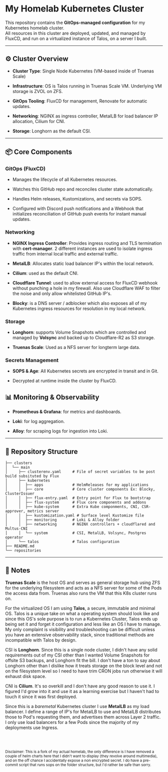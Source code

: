 # My Homelab Kubernetes Cluster

This repository contains the **GitOps-managed configuration** for my Kubernetes homelab cluster.  
All resources in this cluster are deployed, updated, and managed by FluxCD, and run on a virtualized instance of Talos, on a server I built.

---

## ⚙️ Cluster Overview

- **Cluster Type**: Single Node Kubernetes (VM-based inside of Truenas Scale)

- **Infrastructure**: OS is Talos running in Truenas Scale VM. Underlying VM storage is ZVOL on ZFS. 

- **GitOps Tooling**: FluxCD for management, Renovate for automatic updates.

- **Networking**: NGINX as ingress controller, MetalLB for load balancer IP allocation, Cilium for CNI.

- **Storage**: Longhorn as the default CSI.


---

## 📦 Core Components

### GitOps (FluxCD)

- Manages the lifecycle of all Kubernetes resources.

- Watches this GitHub repo and reconciles cluster state automatically.

- Handles Helm releases, Kustomizations, and secrets via SOPS.

- Configured with Discord push notifications and a Webhook that initializes reconciliation of GitHub push events for instant manual updates.


### Networking

- **NGINX Ingress Controller**: Provides ingress routing and TLS termination with **cert-manager**. 2 different instances are used to isolate ingress traffic from internal local traffic and external traffic.

- **MetalLB**: Allocates static load balancer IP's within the local network.

- **Cilium**: used as the default CNI.

- **Cloudflare Tunnel**: used to allow external access for FluxCD webhook without punching a hole in my firewall. Also use Cloudflare WAF to filter the noise and only allow whitelisted GitHub IP's.

- **Blocky**: is a DNS server / adblocker which also exposes all of my Kubernetes ingress resources for resolution in my local network. 

### Storage

- **Longhorn**: supports Volume Snapshots which are controlled and managed by **Volsync** and backed up to Cloudflare-R2 as S3 storage. 

- **Truenas Scale**: Used as a NFS server for longterm large data.


### Secrets Management

- **SOPS & Age**: All Kubernetes secrets are encrypted in transit and in Git.

- Decrypted at runtime inside the cluster by FluxCD.

## 📊 Monitoring & Observability 

- **Prometheus & Grafana**: for metrics and dashboards.

- **Loki**: for log aggregation.

- **Alloy**: for scraping logs for ingestion into Loki.

---

## 📁 Repository Structure
```
├── clusters
│  └── main
│     ├── clusterenv.yaml     # File of secret variables to be post build subsituted by Flux
│     ├── kubernetes
│     │  ├── apps             # HelmReleases for my applications
│     │  ├── core             # Core cluster components Ex: Blocky, ClusterIssuer
│     │  ├── flux-entry.yaml  # Entry point for Flux to bootstrap
│     │  ├── flux-system      # Flux core components and addons
│     │  ├── kube-system      # Extra Kube componments, CNI, CSR-approver, metrics server
│     │  ├── kustomization.yaml # Surface level Kustomize file
│     │  ├── monitoring       # Loki & Alloy folder
│     │  ├── networking       # NGINX controllers + cloudflared and Multus-CNI
│     │  └── system           # CSI, MetalLB, Volsync, Postgres operator
│     └── talos               # Talos configuration
├── README.md
└── repositories
```
---


## 📝 Notes


**Truenas Scale** is the host OS and serves as general storage hub using ZFS for the underlying filesystem and acts as a NFS server for some of the Pods the access data from. Truenas also runs the VM that this K8s cluster runs on.

For the virtualized OS I am using **Talos**, a secure, immutable and minimal OS. Talos is a unique take on what a operating system should look like and since this OS's sole purpose is to run a Kubernetes Cluster, Talos ends up being set it and forget it configuration and less like an OS I have to manage. My only complaint is visibility and troubleshooting can be difficult unless you have an extensive observability stack, since traditional methods are incompatible with Talos by design. 

CSI is **Longhorn**. Since this is a single node cluster, I didn't have any solid requirements out of my CSI other than I wanted Volume Snapshots for offsite S3 backups, and Longhorn fit the bill. I don't have a ton to say about Longhorn other than I dislike how it treats storage on the block level and not on the filesystem level so I need to have trim CRON jobs run otherwise it will exhaust disk space. 

CNI is **Cilium**. It's so overkill and I don't have any good reason to use it. I figured I'd grow into it and use it as a learning exercise but I haven't had to touch it since it was first deployed.

Since this is a *baremetal* Kubernetes cluster I use **MetalLB** as my load balancer. I define a range of IP's for MetalLB to use and MetalLB distributes those to Pod's requesting them, and advertises them across Layer 2 traffic. I only use load balancers for a few Pods since the majority of my deployments use Ingress.

<br>
<br>

<small>Disclaimer: This is a fork of my actual homelab, the only difference is I have removed a couple of helm charts here that I didn't want to display (they revolve around multimedia), and on the off chance I accidentally expose a non encrypted secret. I do have a pre-commit script that runs sops on the folder structure, but I'd rather be safe than sorry.</small>